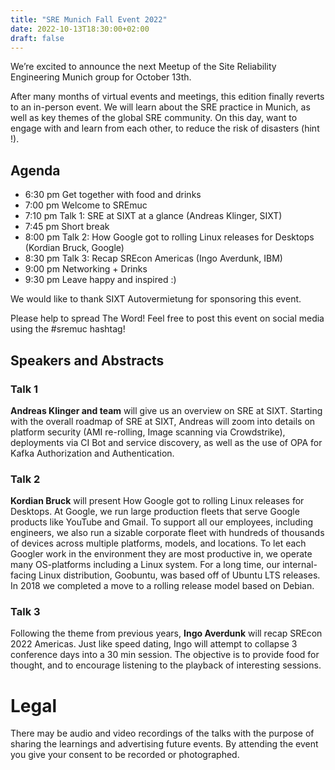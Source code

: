 ```yaml
---
title: "SRE Munich Fall Event 2022"
date: 2022-10-13T18:30:00+02:00
draft: false
---
```


We’re excited to announce the next Meetup of the Site Reliability Engineering Munich group for October 13th.

After many months of virtual events and meetings, this edition finally reverts to an in-person event. We will learn about the SRE practice in Munich, as well as key themes of the global SRE community. On this day, want to engage with and learn from each other, to reduce the risk of disasters (hint !).

## Agenda
* 6:30 pm Get together with food and drinks
* 7:00 pm Welcome to SREmuc
* 7:10 pm Talk 1: SRE at SIXT at a glance (Andreas Klinger, SIXT)
* 7:45 pm Short break
* 8:00 pm Talk 2: How Google got to rolling Linux releases for Desktops (Kordian Bruck, Google)
* 8:30 pm Talk 3: Recap SREcon Americas (Ingo Averdunk, IBM)
* 9:00 pm Networking + Drinks
* 9:30 pm Leave happy and inspired :)

We would like to thank SIXT Autovermietung for sponsoring this event.

Please help to spread The Word! Feel free to post this event on social media using the #sremuc hashtag!

## Speakers and Abstracts

### Talk 1

**Andreas Klinger and team** will give us an overview on SRE at SIXT. Starting with the overall roadmap of SRE at SIXT, Andreas will zoom into details on platform security (AMI re-rolling, Image scanning via Crowdstrike), deployments via CI Bot and service discovery, as well as the use of OPA for Kafka Authorization and Authentication.

### Talk 2

**Kordian Bruck** will present How Google got to rolling Linux releases for Desktops. At Google, we run large production fleets that serve Google products like YouTube and Gmail. To support all our employees, including engineers, we also run a sizable corporate fleet with hundreds of thousands of devices across multiple platforms, models, and locations. To let each Googler work in the environment they are most productive in, we operate many OS-platforms including a Linux system. For a long time, our internal-facing Linux distribution, Goobuntu, was based off of Ubuntu LTS releases. In 2018 we completed a move to a rolling release model based on Debian.

### Talk 3

Following the theme from previous years, **Ingo Averdunk** will recap SREcon 2022 Americas. Just like speed dating, Ingo will attempt to collapse 3 conference days into a 30 min session. The objective is to provide food for thought, and to encourage listening to the playback of interesting sessions.

# Legal

There may be audio and video recordings of the talks with the purpose of sharing the learnings and advertising future events. By attending the event you give your consent to be recorded or photographed.
